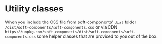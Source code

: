 # Utility classes

When you include the CSS file from soft-components' `dist` folder `/dist/soft-components/soft-components.css` or via CDN `https://unpkg.com/soft-components/dist/soft-components/soft-components.css` some helper classes that are provided to you out of the box.
